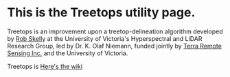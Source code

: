 # This is the Treetops utility page. 

Treetops is an improvement upon a treetop-delineation algorithm developed by [Rob Skelly](rob@dijital.ca) at the University of Victoria's Hyperspectral and LiDAR Research Group, led by Dr. K. Olaf Niemann, funded jointly by [Terra Remote Sensing Inc.](https://www.terraremote.com/) and the University of Victoria.

Treetops is 
[Here's the wiki](https://github.com/rskelly/treetops/wiki)
